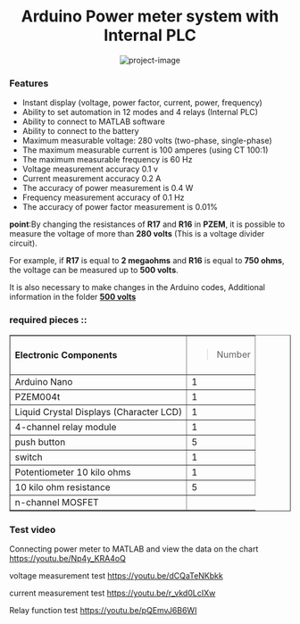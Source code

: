 <h1 align="center" id="title">Arduino Power meter system with Internal PLC</h1>

<p align="center"><img src="https://s6.uupload.ir/files/layer_510_o37r.png" alt="project-image"></p>

<h3><strong>Features</strong></h3>
<ul>
<li>Instant display (voltage, power factor, current, power, frequency)</li>
<li>Ability to set automation in 12 modes and 4 relays (Internal PLC)</li>
<li>Ability to connect to MATLAB software</li>
<li>Ability to connect to the battery</li>
<li>Maximum measurable voltage: 280 volts (two-phase, single-phase)</li>
<li>The maximum measurable current is 100 amperes (using CT 100:1)</li>
<li>The maximum measurable frequency is 60 Hz</li>
<li>Voltage measurement accuracy 0.1 v</li>
<li>Current measurement accuracy 0.2 A</li>
<li>The accuracy of power measurement is 0.4 W</li>
<li>Frequency measurement accuracy of 0.1 Hz</li>
<li>The accuracy of power factor measurement is 0.01%</li>
</ul>
<p><strong>point</strong>:By changing the resistances of <strong>R17</strong> and <strong>R16</strong> in <strong>PZEM</strong>, it is possible to measure the voltage of more than <strong>280 volts</strong> (This is a voltage divider circuit).</p>
<p>For example, if <strong>R17</strong> is equal to <strong>2 megaohms</strong> and <strong>R16</strong> is equal to <strong>750 ohms</strong>, the voltage can be measured up to <strong>500 volts</strong>.</p>
<p>It is also necessary to make changes in the Arduino codes, Additional information in the folder <span style="text-decoration: underline;"><strong>500 volts</strong></span></p>

<h3><strong>required pieces ::</strong></h3>
<table border="1">
<tbody>
<tr>
<td>
<h4>Electronic Components</h4>
</td>
<td>
<blockquote>Number</blockquote>
</td>
</tr>
<tr>
<td>Arduino Nano</td>
<td>1</td>
</tr>
<tr>
<td>PZEM004t</td>
<td>1</td>
</tr>
<tr>
<td>Liquid Crystal Displays (Character LCD)</td>
<td>1</td>
</tr>
<tr>
<td>4-channel relay module</td>
<td>1</td>
</tr>
<tr>
<td>push button</td>
<td>5</td>
</tr>
<tr>
<td>switch</td>
<td>1</td>
</tr>
<tr>
<td>Potentiometer 10 kilo ohms</td>
<td>1</td>
</tr>
<tr>
<td>10 kilo ohm resistance</td>
<td>5</td>
</tr>
<tr>
<td>n-channel MOSFET</td>
</tr>
</tbody>
</table>
<h3>Test video&nbsp;</h3>
<p>Connecting power meter to MATLAB and view the data on the chart <a href="https://youtu.be/Np4y_KRA4oQ">https://youtu.be/Np4y_KRA4oQ</a></p>
<p>voltage measurement test <a href="https://youtu.be/dCQaTeNKbkk">https://youtu.be/dCQaTeNKbkk</a></p>
<p>current measurement test <a href="https://youtu.be/r_vkd0LcIXw">https://youtu.be/r_vkd0LcIXw</a></p>
<p>Relay function test <a href="https://youtu.be/pQEmvJ6B6WI">https://youtu.be/pQEmvJ6B6WI</a></p>
<p>&nbsp;</p>
<p>&nbsp;</p>
